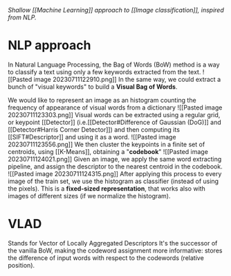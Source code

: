 _Shallow [[Machine Learning]] approach to [[Image classification]], inspired from NLP._

# NLP approach
In Natural Language Processing, the Bag of Words (BoW) method is a way to classify a text using only a few keywords extracted from the text.
![[Pasted image 20230711122910.png]]
In the same way, we could extract a bunch of "visual keywords" to build a **Visual Bag of Words**.

We would like to represent an image as an histogram counting the frequency of appearance of visual words from a dictionary
![[Pasted image 20230711123303.png]]
Visual words can be extracted using a regular grid, or keypoint [[Detector]] (i.e.[[Detector#Difference of Gaussian (DoG)]] and [[Detector#Harris Corner Detector]]) and then computing its [[SIFT#Descriptor]] and using it as a word.
![[Pasted image 20230711123556.png]]
We then cluster the keypoints in a finite set of centroids, using [[K-Means]], obtaining a "**codebook**"
![[Pasted image 20230711124021.png]]
Given an image, we apply the same word extracting pipeline, and assign the descriptor to the nearest centroid in the codebook.
![[Pasted image 20230711124315.png]]
After applying this process to every image of the train set, we use the histogram as classifier (instead of using the pixels).
This is a **fixed-sized representation**, that works also with images of different sizes (if we normalize the histogram).

# VLAD
Stands for Vector of Locally Aggregated Descriptors
It's the successor of the vanilla BoW, making the codeword assignment more informative: stores the difference of input words with respect to the codewords (relative position).
